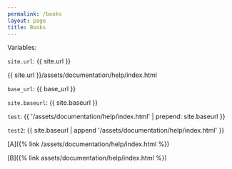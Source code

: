 ```yaml
---
permalink: /books
layout: page
title: Books
---
```


Variables:

`site.url`: {{ site.url }}

{{ site.url }}/assets/documentation/help/index.html

`base_url`: {{ base_url }}

`site.baseurl`: {{ site.baseurl }}

`test`: {{ '/assets/documentation/help/index.html' | prepend: site.baseurl }}

`test2`: {{ site.baseurl | append '/assets/documentation/help/index.html' }}

[A]({% link /assets/documentation/help/index.html %})

[B]({% link assets/documentation/help/index.html %})






